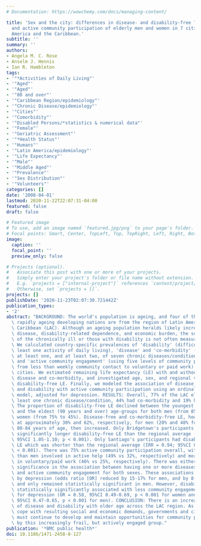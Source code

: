 ```yaml
---
# Documentation: https://wowchemy.com/docs/managing-content/

title: 'Sex and the city: differences in disease- and disability-free life years,
  and active community participation of elderly men and women in 7 cities in Latin
  America and the Caribbean.'
subtitle: ''
summary: ''
authors:
- Angela M. C. Rose
- Anselm J. Hennis
- Ian R. Hambleton
tags:
- '"*Activities of Daily Living"'
- '"Aged"'
- '"Aged"'
- '"80 and over"'
- '"Caribbean Region/epidemiology"'
- '"Chronic Disease/epidemiology"'
- '"Cities"'
- '"Comorbidity"'
- '"Disabled Persons/*statistics & numerical data"'
- '"Female"'
- '"Geriatric Assessment"'
- '"*Health Status"'
- '"Humans"'
- '"Latin America/epidemiology"'
- '"Life Expectancy"'
- '"Male"'
- '"Middle Aged"'
- '"Prevalence"'
- '"Sex Distribution"'
- '"Volunteers"'
categories: []
date: '2008-04-01'
lastmod: 2020-11-22T22:07:31-04:00
featured: false
draft: false

# Featured image
# To use, add an image named `featured.jpg/png` to your page's folder.
# Focal points: Smart, Center, TopLeft, Top, TopRight, Left, Right, BottomLeft, Bottom, BottomRight.
image:
  caption: ''
  focal_point: ''
  preview_only: false

# Projects (optional).
#   Associate this post with one or more of your projects.
#   Simply enter your project's folder or file name without extension.
#   E.g. `projects = ["internal-project"]` references `content/project/deep-learning/index.md`.
#   Otherwise, set `projects = []`.
projects: []
publishDate: '2020-11-23T02:07:30.721442Z'
publication_types:
- '2'
abstract: "BACKGROUND: The world's population is ageing, and four of the top 10 most\
  \ rapidly ageing developing nations are from the region of Latin America and the\
  \ Caribbean (LAC). Although an ageing population heralds likely increases in chronic\
  \ disease, disability-related dependence, and economic burden, the societal contribution\
  \ of the chronically ill or those with disability is not often measured. METHODS:\
  \ We calculated country-specific prevalences of 'disability' (difficulty with at\
  \ least one activity of daily living), 'disease' and 'co-morbidity' (presence of\
  \ at least one, and at least two, of seven chronic diseases/conditions, respectively),\
  \ and 'active community engagement' (using five levels of community participation,\
  \ from less than weekly community contact to voluntary or paid work) in seven LAC\
  \ cities. We estimated remaining life expectancy (LE) with and without disability,\
  \ disease and co-morbidity, and investigated age, sex, and regional variations in\
  \ disability-free LE. Finally, we modeled the association of disease, co-morbidity\
  \ and disability with active community participation using an ordinal regression\
  \ model, adjusted for depression. RESULTS: Overall, 77% of the LAC elderly had at\
  \ least one chronic disease/condition, 44% had co-morbidity and 19% had a disability.\
  \ The proportion of disability-free LE declined between the youngest (60-64 years)\
  \ and the eldest (90 years and over) age-groups for both men (from 85% to 55%) and\
  \ women (from 75% to 45%). Disease-free and co-morbidity-free LE, however, remained\
  \ at approximately 30% and 62%, respectively, for men (20% and 48% for women), until\
  \ 80-84 years of age, then increased. Only Bridgetown's participants had statistically\
  \ significantly longer disability-free LE than the regional average (IRR = 1.08;\
  \ 95%CI 1.05-1.10; p < 0.001). Only Santiago's participants had disability-free\
  \ LE which was shorter than the regional average (IRR = 0.94; 95%CI 0.92-0.97; p\
  \ < 0.001). There was 75% active community participation overall, with more women\
  \ than men involved in active help (49% vs 32%, respectively) and more men involved\
  \ in voluntary/paid work (46% vs 25%, respectively). There was either no, or borderline\
  \ significance in the association between having one or more diseases/conditions\
  \ and active community engagement for both sexes. These associations were limited\
  \ by depression (odds ratio [OR] reduced by 15-17% for men, and by 8-11% for women),\
  \ and only remained statistically significant in men. However, disability remained\
  \ statistically significantly associated with less community engagement after adjusting\
  \ for depression (OR = 0.58, 95%CI 0.49-0.69, p < 0.001 for women and OR = 0.50,\
  \ 95%CI 0.47-0.65, p < 0.001 for men). CONCLUSION: There is an increasing burden\
  \ of disease and disability with older age across the LAC region. As these nations\
  \ cope with resulting social and economic demands, governments and civic societies\
  \ must continue to develop and maintain opportunities for community participation\
  \ by this increasingly frail, but actively engaged group."
publication: '*BMC public health*'
doi: 10.1186/1471-2458-8-127
---
```

